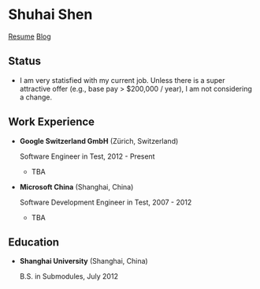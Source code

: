 Shuhai Shen
===============

[Resume](https://sumhat.github.io)
[Blog](https://leonax.net)

Status
---------

*   I am very statisfied with my current job. Unless there is a super attractive
    offer (e.g., base pay > $200,000 / year), I am not considering a change. 


Work Experience
---------------

*   **Google Switzerland GmbH** (Zürich, Switzerland)

    Software Engineer in Test, 2012 - Present

    -   TBA

*   **Microsoft China** (Shanghai, China)

    Software Development Engineer in Test, 2007 - 2012

    -   TBA

Education
---------

*   **Shanghai University** (Shanghai, China)

    B.S. in Submodules, July 2012


